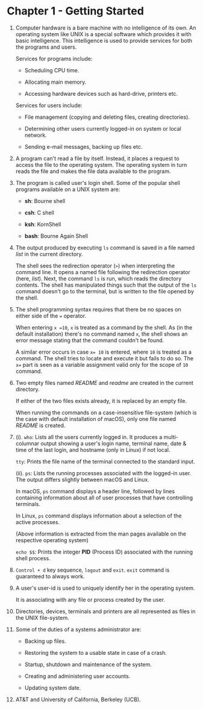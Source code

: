 # Chapter 1 - Getting Started

1.  Computer hardware is a bare machine with no intelligence of its own. An operating system like UNIX is a special software which provides it with basic intelligence. This intelligence is used to provide services for both the programs and users.

    Services for programs include:

    -   Scheduling CPU time.

    -   Allocating main memory.

    -   Accessing hardware devices such as hard-drive, printers etc.

    Services for users include:

    -   File management (copying and deleting files, creating directories).

    -   Determining other users currently logged-in on system or local network.

    -   Sending e-mail messages, backing up files etc.

2.  A program can't read a file by itself. Instead, it places a request to access the file to the operating system. The operating system in turn reads the file and makes the file data available to the program.

3.  The program is called user's login shell. Some of the popular shell programs available on a UNIX system are:

    -   **sh**: Bourne shell

    -   **csh**: C shell

    -   **ksh**: KornShell

    -   **bash**: Bourne Again Shell

4.  The output produced by executing `ls` command is saved in a file named _list_ in the current directory.

    The shell sees the redirection operator (`>`) when interpreting the command line. It opens a named file following the redirection operator (here, _list_). Next, the command `ls` is run, which reads the directory contents. The shell has manipulated things such that the output of the `ls` command doesn't go to the terminal, but is written to the file opened by the shell.

5.  The shell programming syntax requires that there be no spaces on either side of the `=` operator.

    When entering `x =10`, `x` is treated as a command by the shell. As (in the default installation) there's no command named `x`, the shell shows an error message stating that the command couldn't be found.

    A similar error occurs in case `x= 10` is entered, where `10` is treated as a command. The shell tries to locate and execute it but fails to do so. The `x=` part is seen as a variable assignment valid only for the scope of `10` command.

6.  Two empty files named _README_ and _readme_ are created in the current directory.

    If either of the two files exists already, it is replaced by an empty file.

    When running the commands on a case-insensitive file-system (which is the case with default installation of macOS), only one file named _README_ is created.

7.  (i). `who`: Lists all the users currently logged in. It produces a multi-columnar output showing a user's login name, terminal name, date & time of the last login, and hostname (only in Linux) if not local.

    `tty`: Prints the file name of the terminal connected to the standard input.

    (ii). `ps`: Lists the running processes associated with the logged-in user. The output differs slightly between macOS and Linux.

    In macOS, `ps` command displays a header line, followed by lines containing information about all of user processes that have controlling terminals.

    In Linux, `ps` command displays information about a selection of the active processes.

    (Above information is extracted from the man pages available on the respective operating system)

    `echo $$`: Prints the integer **PID** (Process ID) associated with the running shell process.

8.  `Control + d` key sequence, `logout` and `exit`. `exit` command is guaranteed to always work.

9.  A user's user-id is used to uniquely identify her in the operating system.

    It is associating with any file or process created by the user.

10. Directories, devices, terminals and printers are all represented as files in the UNIX file-system.

11. Some of the duties of a systems administrator are:

    -   Backing up files.

    -   Restoring the system to a usable state in case of a crash.

    -   Startup, shutdown and maintenance of the system.

    -   Creating and administering user accounts.

    -   Updating system date.

12. AT&T and University of California, Berkeley (UCB).
